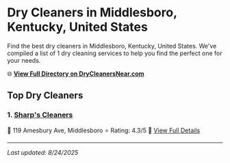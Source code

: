 # Dry Cleaners in Middlesboro, Kentucky, United States

Find the best dry cleaners in Middlesboro, Kentucky, United States. We've compiled a list of 1 dry cleaning services to help you find the perfect one for your needs.

🌐 **[View Full Directory on DryCleanersNear.com](https://drycleanersnear.com/city/US/Kentucky/Middlesboro)**

## Top Dry Cleaners

### 1. [Sharp's Cleaners](https://drycleanersnear.com/dryCleaner/686492ad19eecc1ffc8c6688/sharp-s-cleaners)
📍 119 Amesbury Ave, Middlesboro
⭐ Rating: 4.3/5
🔗 [View Full Details](https://drycleanersnear.com/dryCleaner/686492ad19eecc1ffc8c6688/sharp-s-cleaners)


---

*Last updated: 8/24/2025*
